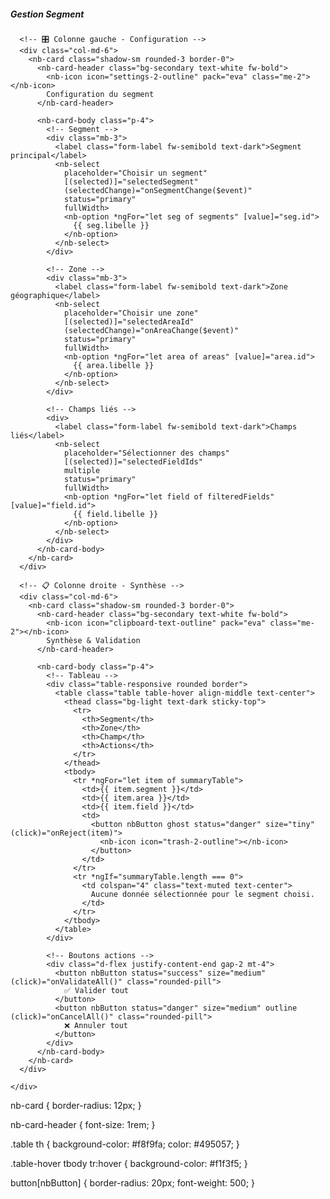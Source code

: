 <nb-card accent="primary" class="border-0 shadow rounded-3 overflow-hidden">
  <!-- 🔥 HEADER PRINCIPAL -->
  <nb-card-header class="d-flex align-items-center justify-content-between bg-primary text-white p-3">
    <h5 class="m-0 fw-bold text-uppercase">Gestion Segment</h5>
    <nb-icon icon="layers-outline" pack="eva" class="fs-4"></nb-icon>
  </nb-card-header>

  <nb-card-body class="p-4">
    <div class="row gy-4">

      <!-- 🎛️ Colonne gauche - Configuration -->
      <div class="col-md-6">
        <nb-card class="shadow-sm rounded-3 border-0">
          <nb-card-header class="bg-secondary text-white fw-bold">
            <nb-icon icon="settings-2-outline" pack="eva" class="me-2"></nb-icon>
            Configuration du segment
          </nb-card-header>

          <nb-card-body class="p-4">
            <!-- Segment -->
            <div class="mb-3">
              <label class="form-label fw-semibold text-dark">Segment principal</label>
              <nb-select
                placeholder="Choisir un segment"
                [(selected)]="selectedSegment"
                (selectedChange)="onSegmentChange($event)"
                status="primary"
                fullWidth>
                <nb-option *ngFor="let seg of segments" [value]="seg.id">
                  {{ seg.libelle }}
                </nb-option>
              </nb-select>
            </div>

            <!-- Zone -->
            <div class="mb-3">
              <label class="form-label fw-semibold text-dark">Zone géographique</label>
              <nb-select
                placeholder="Choisir une zone"
                [(selected)]="selectedAreaId"
                (selectedChange)="onAreaChange($event)"
                status="primary"
                fullWidth>
                <nb-option *ngFor="let area of areas" [value]="area.id">
                  {{ area.libelle }}
                </nb-option>
              </nb-select>
            </div>

            <!-- Champs liés -->
            <div>
              <label class="form-label fw-semibold text-dark">Champs liés</label>
              <nb-select
                placeholder="Sélectionner des champs"
                [(selected)]="selectedFieldIds"
                multiple
                status="primary"
                fullWidth>
                <nb-option *ngFor="let field of filteredFields" [value]="field.id">
                  {{ field.libelle }}
                </nb-option>
              </nb-select>
            </div>
          </nb-card-body>
        </nb-card>
      </div>

      <!-- 📋 Colonne droite - Synthèse -->
      <div class="col-md-6">
        <nb-card class="shadow-sm rounded-3 border-0">
          <nb-card-header class="bg-secondary text-white fw-bold">
            <nb-icon icon="clipboard-text-outline" pack="eva" class="me-2"></nb-icon>
            Synthèse & Validation
          </nb-card-header>

          <nb-card-body class="p-4">
            <!-- Tableau -->
            <div class="table-responsive rounded border">
              <table class="table table-hover align-middle text-center">
                <thead class="bg-light text-dark sticky-top">
                  <tr>
                    <th>Segment</th>
                    <th>Zone</th>
                    <th>Champ</th>
                    <th>Actions</th>
                  </tr>
                </thead>
                <tbody>
                  <tr *ngFor="let item of summaryTable">
                    <td>{{ item.segment }}</td>
                    <td>{{ item.area }}</td>
                    <td>{{ item.field }}</td>
                    <td>
                      <button nbButton ghost status="danger" size="tiny" (click)="onReject(item)">
                        <nb-icon icon="trash-2-outline"></nb-icon>
                      </button>
                    </td>
                  </tr>
                  <tr *ngIf="summaryTable.length === 0">
                    <td colspan="4" class="text-muted text-center">
                      Aucune donnée sélectionnée pour le segment choisi.
                    </td>
                  </tr>
                </tbody>
              </table>
            </div>

            <!-- Boutons actions -->
            <div class="d-flex justify-content-end gap-2 mt-4">
              <button nbButton status="success" size="medium" (click)="onValidateAll()" class="rounded-pill">
                ✅ Valider tout
              </button>
              <button nbButton status="danger" size="medium" outline (click)="onCancelAll()" class="rounded-pill">
                ❌ Annuler tout
              </button>
            </div>
          </nb-card-body>
        </nb-card>
      </div>

    </div>
  </nb-card-body>
</nb-card>


nb-card {
  border-radius: 12px;
}

nb-card-header {
  font-size: 1rem;
}

.table th {
  background-color: #f8f9fa;
  color: #495057;
}

.table-hover tbody tr:hover {
  background-color: #f1f3f5;
}

button[nbButton] {
  border-radius: 20px;
  font-weight: 500;
}
